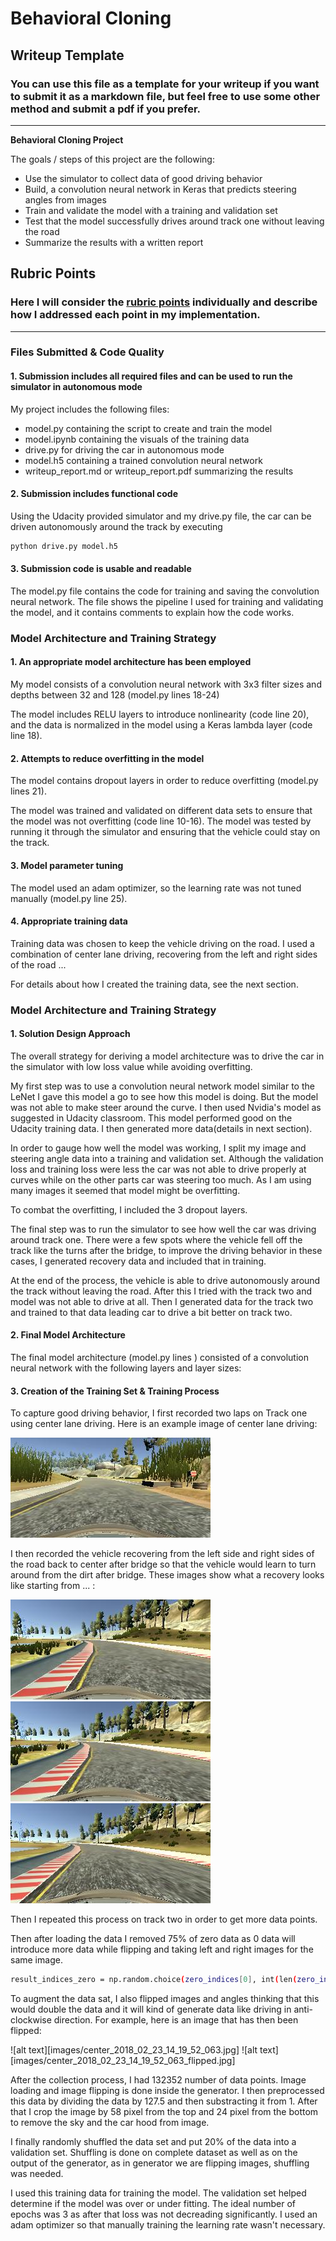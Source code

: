 # **Behavioral Cloning** 

## Writeup Template

### You can use this file as a template for your writeup if you want to submit it as a markdown file, but feel free to use some other method and submit a pdf if you prefer.

---

**Behavioral Cloning Project**

The goals / steps of this project are the following:
* Use the simulator to collect data of good driving behavior
* Build, a convolution neural network in Keras that predicts steering angles from images
* Train and validate the model with a training and validation set
* Test that the model successfully drives around track one without leaving the road
* Summarize the results with a written report


[//]: # (Image References)

[image1]: ./examples/placeholder.png "Model Visualization"
[image2]: ./examples/placeholder.png "Grayscaling"
[image3]: ./examples/placeholder_small.png "Recovery Image"
[image4]: ./examples/placeholder_small.png "Recovery Image"
[image5]: ./examples/placeholder_small.png "Recovery Image"
[image6]: ./examples/placeholder_small.png "Normal Image"
[image7]: ./examples/placeholder_small.png "Flipped Image"

## Rubric Points
### Here I will consider the [rubric points](https://review.udacity.com/#!/rubrics/432/view) individually and describe how I addressed each point in my implementation.  

---
### Files Submitted & Code Quality

#### 1. Submission includes all required files and can be used to run the simulator in autonomous mode

My project includes the following files:
* model.py containing the script to create and train the model
* model.ipynb containing the visuals of the training data 
* drive.py for driving the car in autonomous mode
* model.h5 containing a trained convolution neural network 
* writeup_report.md or writeup_report.pdf summarizing the results

#### 2. Submission includes functional code
Using the Udacity provided simulator and my drive.py file, the car can be driven autonomously around the track by executing 
```sh
python drive.py model.h5
```

#### 3. Submission code is usable and readable

The model.py file contains the code for training and saving the convolution neural network. The file shows the pipeline I used for training and validating the model, and it contains comments to explain how the code works.

### Model Architecture and Training Strategy

#### 1. An appropriate model architecture has been employed

My model consists of a convolution neural network with 3x3 filter sizes and depths between 32 and 128 (model.py lines 18-24) 

The model includes RELU layers to introduce nonlinearity (code line 20), and the data is normalized in the model using a Keras lambda layer (code line 18). 

#### 2. Attempts to reduce overfitting in the model

The model contains dropout layers in order to reduce overfitting (model.py lines 21). 

The model was trained and validated on different data sets to ensure that the model was not overfitting (code line 10-16). The model was tested by running it through the simulator and ensuring that the vehicle could stay on the track.

#### 3. Model parameter tuning

The model used an adam optimizer, so the learning rate was not tuned manually (model.py line 25).

#### 4. Appropriate training data

Training data was chosen to keep the vehicle driving on the road. I used a combination of center lane driving, recovering from the left and right sides of the road ... 

For details about how I created the training data, see the next section. 

### Model Architecture and Training Strategy

#### 1. Solution Design Approach

The overall strategy for deriving a model architecture was to drive the car in the simulator with low loss value while avoiding overfitting.

My first step was to use a convolution neural network model similar to the LeNet I gave this model a go to see how this model is doing. But the model was not able to make steer around the curve. I then used Nvidia's model as suggested in Udacity classroom. This model performed good on the Udacity training data. I then generated more data(details in next section).

In order to gauge how well the model was working, I split my image and steering angle data into a training and validation set. Although the validation loss and training loss were less the car was not able to drive properly at curves while on the other parts car was steering too much. As I am using many images it seemed that model might be overfitting. 

To combat the overfitting, I included the 3 dropout layers.

The final step was to run the simulator to see how well the car was driving around track one. There were a few spots where the vehicle fell off the track like the turns after the bridge, to improve the driving behavior in these cases, I generated recovery data and included that in training.

At the end of the process, the vehicle is able to drive autonomously around the track without leaving the road.
After this I tried with the track two and model was not able to drive at all. Then I generated data for the track two and trained to that data leading car to drive a bit better on track two.

#### 2. Final Model Architecture

The final model architecture (model.py lines ) consisted of a convolution neural network with the following layers and layer sizes:






#### 3. Creation of the Training Set & Training Process

To capture good driving behavior, I first recorded two laps on Track one using center lane driving. Here is an example image of center lane driving:

![alt text](images/center_2018_02_23_14_17_46_967.jpg)

I then recorded the vehicle recovering from the left side and right sides of the road back to center after bridge so that the vehicle would learn to turn around from the dirt after bridge. These images show what a recovery looks like starting from ... :

![alt text](images/center_2018_02_23_14_18_42_095.jpg)
![alt text](images/center_2018_02_23_14_18_42_705.jpg)
![alt text](images/center_2018_02_23_14_18_44_232.jpg)

Then I repeated this process on track two in order to get more data points.

Then after loading the data I removed 75% of zero data as 0 data will introduce more data while flipping and taking left and right images for the same image.
``` sh
result_indices_zero = np.random.choice(zero_indices[0], int(len(zero_indices[0])/4))
```

To augment the data sat, I also flipped images and angles thinking that this would double the data and it will kind of generate data like driving in anti-clockwise direction. For example, here is an image that has then been flipped:

![alt text][images/center_2018_02_23_14_19_52_063.jpg]
![alt text][images/center_2018_02_23_14_19_52_063_flipped.jpg]

After the collection process, I had 132352 number of data points. Image loading and image flipping is done inside the generator. I then preprocessed this data by dividing the data by 127.5 and then substracting it from 1. After that I crop the image by 58 pixel from the top and 24 pixel from the bottom to remove the sky and the car hood from image.

I finally randomly shuffled the data set and put 20% of the data into a validation set. Shuffling is done on complete dataset as well as on the output of the generator, as in generator we are flipping images, shuffling was needed.

I used this training data for training the model. The validation set helped determine if the model was over or under fitting. The ideal number of epochs was 3 as after that loss was not decreading significantly. I used an adam optimizer so that manually training the learning rate wasn't necessary.
